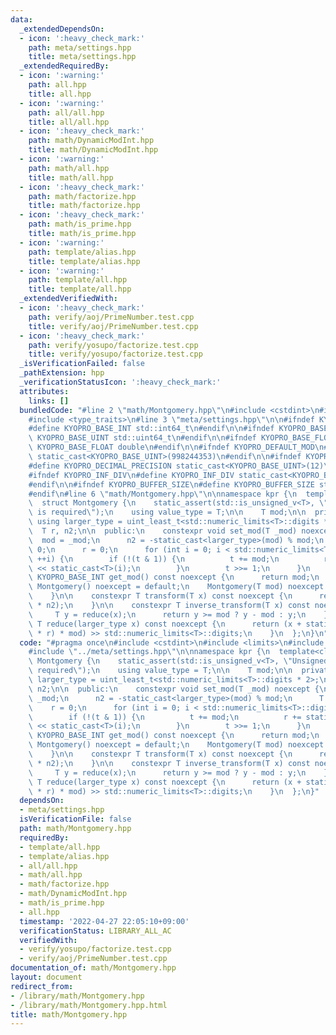 ```yaml
---
data:
  _extendedDependsOn:
  - icon: ':heavy_check_mark:'
    path: meta/settings.hpp
    title: meta/settings.hpp
  _extendedRequiredBy:
  - icon: ':warning:'
    path: all.hpp
    title: all.hpp
  - icon: ':warning:'
    path: all/all.hpp
    title: all/all.hpp
  - icon: ':heavy_check_mark:'
    path: math/DynamicModInt.hpp
    title: math/DynamicModInt.hpp
  - icon: ':warning:'
    path: math/all.hpp
    title: math/all.hpp
  - icon: ':heavy_check_mark:'
    path: math/factorize.hpp
    title: math/factorize.hpp
  - icon: ':heavy_check_mark:'
    path: math/is_prime.hpp
    title: math/is_prime.hpp
  - icon: ':warning:'
    path: template/alias.hpp
    title: template/alias.hpp
  - icon: ':warning:'
    path: template/all.hpp
    title: template/all.hpp
  _extendedVerifiedWith:
  - icon: ':heavy_check_mark:'
    path: verify/aoj/PrimeNumber.test.cpp
    title: verify/aoj/PrimeNumber.test.cpp
  - icon: ':heavy_check_mark:'
    path: verify/yosupo/factorize.test.cpp
    title: verify/yosupo/factorize.test.cpp
  _isVerificationFailed: false
  _pathExtension: hpp
  _verificationStatusIcon: ':heavy_check_mark:'
  attributes:
    links: []
  bundledCode: "#line 2 \"math/Montgomery.hpp\"\n#include <cstdint>\n#include <limits>\n\
    #include <type_traits>\n#line 3 \"meta/settings.hpp\"\n\n#ifndef KYOPRO_BASE_INT\n\
    #define KYOPRO_BASE_INT std::int64_t\n#endif\n\n#ifndef KYOPRO_BASE_UINT\n#define\
    \ KYOPRO_BASE_UINT std::uint64_t\n#endif\n\n#ifndef KYOPRO_BASE_FLOAT\n#define\
    \ KYOPRO_BASE_FLOAT double\n#endif\n\n#ifndef KYOPRO_DEFAULT_MOD\n#define KYOPRO_DEFAULT_MOD\
    \ static_cast<KYOPRO_BASE_UINT>(998244353)\n#endif\n\n#ifndef KYOPRO_DECIMAL_PRECISION\n\
    #define KYOPRO_DECIMAL_PRECISION static_cast<KYOPRO_BASE_UINT>(12)\n#endif\n\n\
    #ifndef KYOPRO_INF_DIV\n#define KYOPRO_INF_DIV static_cast<KYOPRO_BASE_UINT>(3)\n\
    #endif\n\n#ifndef KYOPRO_BUFFER_SIZE\n#define KYOPRO_BUFFER_SIZE static_cast<KYOPRO_BASE_UINT>(2048)\n\
    #endif\n#line 6 \"math/Montgomery.hpp\"\n\nnamespace kpr {\n  template<class T>\n\
    \  struct Montgomery {\n    static_assert(std::is_unsigned_v<T>, \"Unsigned integer\
    \ is required\");\n    using value_type = T;\n\n    T mod;\n\n  private:\n   \
    \ using larger_type = uint_least_t<std::numeric_limits<T>::digits * 2>;\n\n  \
    \  T r, n2;\n\n  public:\n    constexpr void set_mod(T _mod) noexcept {\n    \
    \  mod = _mod;\n      n2 = -static_cast<larger_type>(mod) % mod;\n      T t =\
    \ 0;\n      r = 0;\n      for (int i = 0; i < std::numeric_limits<T>::digits;\
    \ ++i) {\n        if (!(t & 1)) {\n          t += mod;\n          r += static_cast<T>(1)\
    \ << static_cast<T>(i);\n        }\n        t >>= 1;\n      }\n    }\n\n    constexpr\
    \ KYOPRO_BASE_INT get_mod() const noexcept {\n      return mod;\n    }\n\n   \
    \ Montgomery() noexcept = default;\n    Montgomery(T mod) noexcept {\n      set_mod(mod);\n\
    \    }\n\n    constexpr T transform(T x) const noexcept {\n      return reduce(static_cast<larger_type>(x)\
    \ * n2);\n    }\n\n    constexpr T inverse_transform(T x) const noexcept {\n \
    \     T y = reduce(x);\n      return y >= mod ? y - mod : y;\n    }\n\n    constexpr\
    \ T reduce(larger_type x) const noexcept {\n      return (x + static_cast<larger_type>(static_cast<T>(x)\
    \ * r) * mod) >> std::numeric_limits<T>::digits;\n    }\n  };\n}\n"
  code: "#pragma once\n#include <cstdint>\n#include <limits>\n#include <type_traits>\n\
    #include \"../meta/settings.hpp\"\n\nnamespace kpr {\n  template<class T>\n  struct\
    \ Montgomery {\n    static_assert(std::is_unsigned_v<T>, \"Unsigned integer is\
    \ required\");\n    using value_type = T;\n\n    T mod;\n\n  private:\n    using\
    \ larger_type = uint_least_t<std::numeric_limits<T>::digits * 2>;\n\n    T r,\
    \ n2;\n\n  public:\n    constexpr void set_mod(T _mod) noexcept {\n      mod =\
    \ _mod;\n      n2 = -static_cast<larger_type>(mod) % mod;\n      T t = 0;\n  \
    \    r = 0;\n      for (int i = 0; i < std::numeric_limits<T>::digits; ++i) {\n\
    \        if (!(t & 1)) {\n          t += mod;\n          r += static_cast<T>(1)\
    \ << static_cast<T>(i);\n        }\n        t >>= 1;\n      }\n    }\n\n    constexpr\
    \ KYOPRO_BASE_INT get_mod() const noexcept {\n      return mod;\n    }\n\n   \
    \ Montgomery() noexcept = default;\n    Montgomery(T mod) noexcept {\n      set_mod(mod);\n\
    \    }\n\n    constexpr T transform(T x) const noexcept {\n      return reduce(static_cast<larger_type>(x)\
    \ * n2);\n    }\n\n    constexpr T inverse_transform(T x) const noexcept {\n \
    \     T y = reduce(x);\n      return y >= mod ? y - mod : y;\n    }\n\n    constexpr\
    \ T reduce(larger_type x) const noexcept {\n      return (x + static_cast<larger_type>(static_cast<T>(x)\
    \ * r) * mod) >> std::numeric_limits<T>::digits;\n    }\n  };\n}"
  dependsOn:
  - meta/settings.hpp
  isVerificationFile: false
  path: math/Montgomery.hpp
  requiredBy:
  - template/all.hpp
  - template/alias.hpp
  - all/all.hpp
  - math/all.hpp
  - math/factorize.hpp
  - math/DynamicModInt.hpp
  - math/is_prime.hpp
  - all.hpp
  timestamp: '2022-04-27 22:05:10+09:00'
  verificationStatus: LIBRARY_ALL_AC
  verifiedWith:
  - verify/yosupo/factorize.test.cpp
  - verify/aoj/PrimeNumber.test.cpp
documentation_of: math/Montgomery.hpp
layout: document
redirect_from:
- /library/math/Montgomery.hpp
- /library/math/Montgomery.hpp.html
title: math/Montgomery.hpp
---
```

